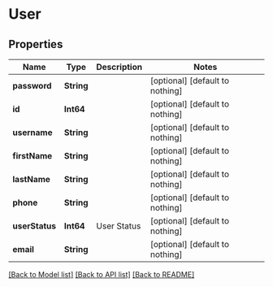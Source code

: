 # User


## Properties
Name | Type | Description | Notes
------------ | ------------- | ------------- | -------------
**password** | **String** |  | [optional] [default to nothing]
**id** | **Int64** |  | [optional] [default to nothing]
**username** | **String** |  | [optional] [default to nothing]
**firstName** | **String** |  | [optional] [default to nothing]
**lastName** | **String** |  | [optional] [default to nothing]
**phone** | **String** |  | [optional] [default to nothing]
**userStatus** | **Int64** | User Status | [optional] [default to nothing]
**email** | **String** |  | [optional] [default to nothing]


[[Back to Model list]](../README.md#models) [[Back to API list]](../README.md#api-endpoints) [[Back to README]](../README.md)



